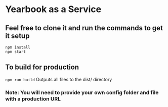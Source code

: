 # Yearbook as a Service

## Feel free to clone it and run the commands to get it setup
~~~~
npm install
npm start
~~~~

## To build for production
`npm run build`
Outputs all files to the dist/ directory
### Note: You will need to provide your own config folder and file with a production URL


